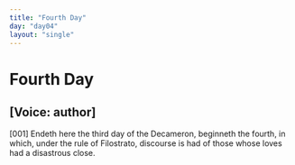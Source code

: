 ```yaml
---
title: "Fourth Day"
day: "day04"
layout: "single"
---
```

<div id="day04" ruler="filostrato" type="Day">
 <h1>
  Fourth Day
 </h1>
 <p>
  <h2>
   [Voice: author]
  </h2>
 </p>
 <argument>
  <p>
   <a name="p04990001">
    [001]
   </a>
   Endeth here the third day of the Decameron, beginneth
 the fourth, in which, under the rule of Filostrato,
 discourse is had of those whose loves had a disastrous
 close.
  </p>
 </argument>
</div>